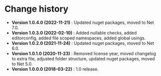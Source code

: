 # Change history

* **Version 1.0.4.0 (2022-11-21)** : Updated nuget packages, moved to Net 7.0.
* **Version 1.0.3.0 (2022-02-10)** : Added nullable checks, added editorconfig, added file scoped namespaces, added global usings.
* **Version 1.0.2.0 (2021-11-24)** : Updated nuget packages, moved to Net 6.0.
* **Version 1.0.1.0 (2020-11-23)** : Removed license year, moved changelog to extra file, adjusted folder structure, updated nuget packages, moved to Net 5.0.
* **Version 1.0.0.0 (2018-03-22)** : 1.0 release.